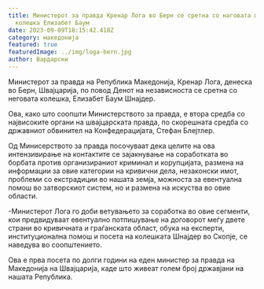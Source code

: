 ```yaml
---
title: Министерот за правда Кренар Лога во Берн се сретна со наговата швајцарска
  колешка Елизабет Баум
date: 2023-09-09T18:15:42.418Z
category: македонија
featured: true
featuredImage: ../img/loga-bern.jpg
author: Вардарски
---
```

<!--StartFragment-->

Министерот за правда на Република Македонија, Кренар Лога, денеска во Берн, Швајцарија, по повод Денот на независноста се сретна со неговата колешка, Елизабет Баум Шнајдер. 



<!--EndFragment--><!--StartFragment-->

Ова, како што соопшти Министерството за правда, е втора средба со највисоките органи на швајцарската правда, по скорешната средба со државниот обвинител на Конфедерацијата, Стефан Блејтлер.

Од Минисерството за правда посочуваат дека целите на ова интензивирање на контактите се зајакнување на соработката во борбата против организираниот криминал и корупцијата, размена на информации за овие категории на кривични дела, незаконски имот, проблеми со екстрадиции во нашата земја, можноста за евентуална помош во затворскиот систем, но и размена на искуства во овие области.

\-Министерот Лога го доби ветувањето за соработка во овие сегменти, кои предвидуваат евентуално потпишување на договорот меѓу двете страни во кривичната и граѓанската област, обука на експерти, институционална помош и посета на колешката Шнајдер во Скопје, се наведува во соопштението.

Ова е прва посета по долги години на еден министер за правда на Македонија на Швајцарија, каде што живеат голем број државјани на нашата Република.

<!--EndFragment-->
